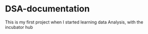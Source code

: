 # DSA-documentation
This is my first project when I started learning data Analysis, with the incubator hub 
